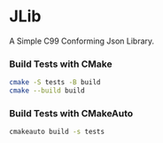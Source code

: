# JLib
A Simple C99 Conforming Json Library.

### Build Tests with CMake
```bash
cmake -S tests -B build
cmake --build build
```

### Build Tests with CMakeAuto
```bash
cmakeauto build -s tests
```

